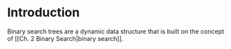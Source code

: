 # Introduction

Binary search trees are a dynamic data structure that is built on the concept of [[Ch. 2 Binary Search|binary search]].